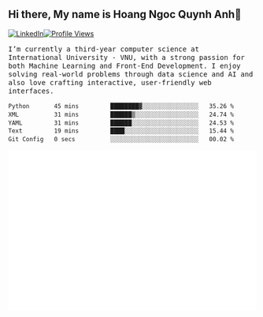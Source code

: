 ## Hi there, My name is Hoang Ngoc Quynh Anh👋

[![LinkedIn](https://img.shields.io/badge/LinkedIn-0077B5?style=flat&logo=linkedin&logoColor=white)](https://www.linkedin.com/in/quynhanh572004/)[![Profile Views](https://komarev.com/ghpvc/?username=quynhanhhoang572004&color=blue&style=flat-square)](https://github.com/quynhanhhoang572004)  

<samp> I’m currently a third-year computer science at International University - VNU, with a strong passion for both Machine Learning and Front-End Development. I enjoy solving real-world problems through data science and AI and also love crafting interactive, user-friendly web interfaces.<samp> 




<!--START_SECTION:waka-->

```txt
Python       45 mins         ████████▓░░░░░░░░░░░░░░░░   35.26 %
XML          31 mins         ██████▒░░░░░░░░░░░░░░░░░░   24.74 %
YAML         31 mins         ██████░░░░░░░░░░░░░░░░░░░   24.53 %
Text         19 mins         ████░░░░░░░░░░░░░░░░░░░░░   15.44 %
Git Config   0 secs          ░░░░░░░░░░░░░░░░░░░░░░░░░   00.02 %
```

<!--END_SECTION:waka-->

![Full-year Contribution Calendar](https://github.com/quynhanhhoang572004/quynhanhhoang572004/blob/main/metrics.plugin.isocalendar.fullyear.svg)

